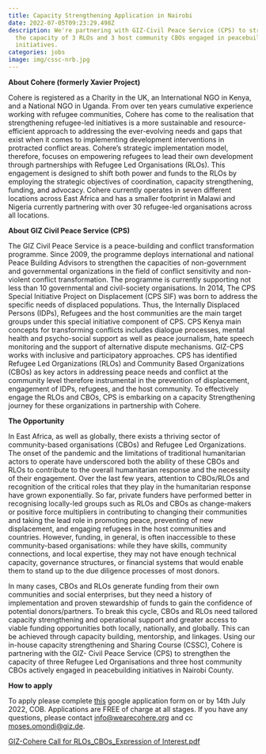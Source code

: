 ```yaml
---
title: Capacity Strengthening Application in Nairobi
date: 2022-07-05T09:23:29.498Z
description: We're partnering with GIZ-Civil Peace Service (CPS) to strengthen
  the capacity of 3 RLOs and 3 host community CBOs engaged in peacebuilding
  initiatives.
categories: jobs
image: img/cssc-nrb.jpg
---
```

**About Cohere (formerly Xavier Project)**

Cohere is registered as a Charity in the UK, an International NGO in Kenya, and a National NGO in Uganda. From over ten years cumulative experience working with refugee communities, Cohere has come to the realisation that strengthening refugee-led initiatives is a more sustainable and resource-efficient approach to addressing the ever-evolving needs and gaps that exist when it comes to implementing development interventions in protracted conflict areas. Cohere’s strategic implementation model, therefore, focuses on empowering refugees to lead their own development through partnerships with Refugee Led Organisations (RLOs). This engagement is designed to shift both power and funds to the RLOs by employing the strategic objectives of coordination, capacity strengthening, funding, and advocacy. Cohere currently operates in seven different locations across East Africa and has a smaller footprint in Malawi and Nigeria currently partnering with over 30 refugee-led organisations across all locations. 

**About GIZ Civil Peace Service (CPS)** 

The GIZ Civil Peace Service is a peace-building and conflict transformation programme. Since 2009, the programme deploys international and national Peace Building Advisors to strengthen the capacities of non-government and governmental organizations in the field of conflict sensitivity and non-violent conflict transformation. The programme is currently supporting not less than 10 governmental and civil-society organisations. In 2014, The CPS Special Initiative Project on Displacement (CPS SIF) was born to address the specific needs of displaced populations. Thus, the Internally Displaced Persons (IDPs), Refugees and the host communities are the main target groups under this special initiative component of CPS. CPS Kenya main concepts for transforming conflicts includes dialogue processes, mental health and psycho-social support as well as peace journalism, hate speech monitoring and the support of alternative dispute mechanisms. GIZ-CPS works with inclusive and participatory approaches. CPS has identified Refugee Led Organizations (RLOs) and Community Based Organizations (CBOs) as key actors in addressing peace needs and conflict at the community level therefore instrumental in the prevention of displacement, engagement of IDPs, refugees, and the host community. To effectively engage the RLOs and CBOs, CPS is embarking on a capacity Strengthening journey for these organizations in partnership with Cohere. 

**The Opportunity** 

In East Africa, as well as globally, there exists a thriving sector of community-based organisations (CBOs) and Refugee Led Organizations. The onset of the pandemic and the limitations of traditional humanitarian actors to operate have underscored both the ability of these CBOs and RLOs to contribute to the overall humanitarian response and the necessity of their engagement. Over the last few years, attention to CBOs/RLOs and recognition of the critical roles that they play in the humanitarian response have grown exponentially. So far, private funders have performed better in recognising locally-led groups such as RLOs and CBOs as change-makers or positive force multipliers in contributing to changing their communities and taking the lead role in promoting peace, preventing of new displacement, and engaging refugees in the host communities and countries. However, funding, in general, is often inaccessible to these community-based organisations: while they have skills, community connections, and local expertise, they may not have enough technical capacity, governance structures, or financial systems that would enable them to stand up to the due diligence processes of most donors. 

In many cases, CBOs and RLOs generate funding from their own communities and social enterprises, but they need a history of implementation and proven stewardship of funds to gain the confidence of potential donors/partners. To break this cycle, CBOs and RLOs need tailored capacity strengthening and operational support and greater access to viable funding opportunities both locally, nationally, and globally. This can be achieved through capacity building, mentorship, and linkages. Using our in-house capacity strengthening and Sharing Course (CSSC), Cohere is partnering with the GIZ- Civil Peace Service (CPS) to strengthen the capacity of three Refugee Led Organisations and three host community CBOs actively engaged in peacebuilding initiatives in Nairobi County. 

**How to apply** 

To apply please complete [this](https://docs.google.com/forms/d/1CcY2T61Mm46lrM5jXwZ6To6JujoQsD_HjF6vz-ePm9E/viewform?ts=62a9eb84&edit_requested=true) google application form on or by 14th July 2022, COB. Applications are FREE of charge at all stages. If you have any questions, please contact [info@wearecohere.org](info@wearecohere.org) and cc [moses.omondi@giz.de](moses.omondi@giz.de). 

[GIZ-Cohere Call for RLOs_CBOs_Expression of Interest.pdf ](https://drive.google.com/file/d/1eadWH_sab5DbtpxlZosACfLfX13G34MA/view?usp=sharing)